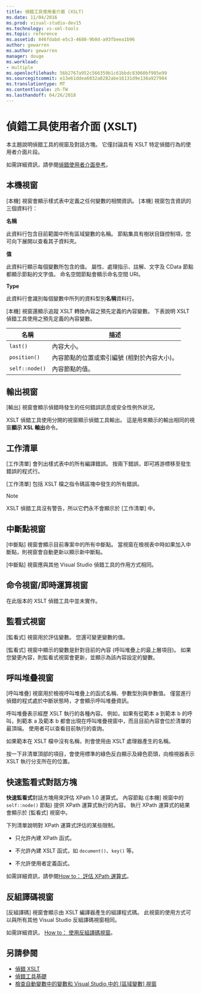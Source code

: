 ```yaml
---
title: 偵錯工具使用者介面 (XSLT)
ms.date: 11/04/2016
ms.prod: visual-studio-dev15
ms.technology: vs-xml-tools
ms.topic: reference
ms.assetid: 846fdabd-e5c3-4688-9b0d-a93fbeea1b96
author: gewarren
ms.author: gewarren
manager: douge
ms.workload:
- multiple
ms.openlocfilehash: 56b2767a952c566359b1c61bbdc83060bf905e99
ms.sourcegitcommit: e13e61ddea6032a8282abe16131d9e136a927984
ms.translationtype: MT
ms.contentlocale: zh-TW
ms.lasthandoff: 04/26/2018
---
```

# <a name="debugger-user-interface-xslt"></a>偵錯工具使用者介面 (XSLT)

本主題說明偵錯工具的視窗及對話方塊。 它僅討論具有 XSLT 特定偵錯行為的使用者介面片段。

如需詳細資訊，請參閱[偵錯使用者介面參考](../debugger/debugging-user-interface-reference.md)。

## <a name="locals-window"></a>本機視窗
 [本機] 視窗會顯示樣式表中定義之任何變數的相關資訊。 [本機] 視窗包含資訊的三個資料行：

 **名稱**

 此資料行包含目前範圍中所有區域變數的名稱。 節點集具有樹狀目錄控制項，您可向下展開以查看其子資料夾。

 **值**

 此資料行顯示每個變數所包含的值。 屬性、處理指示、註解、文字及 CData 節點都顯示節點的文字值。 命名空間節點會顯示命名空間 URI。

 **Type**

 此資料行會識別每個變數中所列的資料型別**名稱**資料行。

 [本機] 視窗還顯示追蹤 XSLT 轉換內容之預先定義的內容變數。 下表說明 XSLT 偵錯工具使用之預先定義的內容變數。

|名稱|描述|
|----------|-----------------|
|`last()`|內容大小。|
|`position()`|內容節點的位置或索引編號 (相對於內容大小)。|
|`self::node()`|內容節點的值。|

## <a name="output-window"></a>輸出視窗
 [輸出] 視窗會顯示偵錯時發生的任何錯誤訊息或安全性例外狀況。

 XSLT 偵錯工具使用分開的視窗顯示偵錯工具輸出。 這是用來顯示的輸出相同的視窗**顯示 XSL 輸出**命令。

## <a name="task-list"></a>工作清單
 [工作清單] 會列出樣式表中的所有編譯錯誤。 按兩下錯誤，即可將游標移至發生錯誤的程式行。

 [工作清單] 包括 XSLT 檔之指令碼區塊中發生的所有錯誤。

> [!NOTE]
> XSLT 偵錯工具沒有警告，所以它們永不會顯示於 [工作清單] 中。

## <a name="breakpoints-window"></a>中斷點視窗
 [中斷點] 視窗會顯示目前專案中的所有中斷點。 當視窗在檢視表中時如果加入中斷點，則視窗會自動更新以顯示新中斷點。

 [中斷點] 視窗應與其他 Visual Studio 偵錯工具的作用方式相同。

## <a name="command-windowimmediate-window"></a>命令視窗/即時運算視窗
 在此版本的 XSLT 偵錯工具中並未實作。

## <a name="watch-window"></a>監看式視窗
 [監看式] 視窗用於評估變數。 您還可變更變數的值。

 [監看式] 視窗中顯示的變數是針對目前的內容 (呼叫堆疊上的最上層項目)。 如果您變更內容，則監看式視窗會更新，並顯示為該內容設定的變數。

## <a name="call-stack-window"></a>呼叫堆疊視窗
 [呼叫堆疊] 視窗用於檢視呼叫堆疊上的函式名稱、參數型別與參數值。 僅當進行偵錯的程式處於中斷狀態時，才會顯示呼叫堆疊資訊。

 呼叫堆疊表示經歷 XSLT 執行的各種內容。 例如，如果有從範本 a 到範本 b 的呼叫，則範本 a 及範本 b 都會出現在呼叫堆疊視窗中，而且目前內容會位於清單的最頂端。 使用者可以查看目前執行的查詢。

 如果範本在 XSLT 檔中沒有名稱，則會使用由 XSLT 處理器產生的名稱。

 按一下非清單頂部的項目，會使用標準的綠色反白顯示及綠色箭頭，向檢視器表示 XSLT 執行分支所在的位置。

## <a name="quickwatch-dialog-box"></a>快速監看式對話方塊
 **快速監看式**對話方塊用來評估 XPath 1.0 運算式。 內容節點 ([本機] 視窗中的 `self::node()` 節點) 提供 XPath 運算式執行的內容。 執行 XPath 運算式的結果會顯示於 [監看式] 視窗中。

 下列清單說明對 XPath 運算式評估的某些限制。

-   只允許內建 XPath 函式。

-   不允許內建 XSLT 函式，如 `document()`、`key()` 等。

-   不允許使用者定義函式。

如需詳細資訊，請參閱[How to： 評估 XPath 運算式](../xml-tools/how-to-evaluate-an-xpath-expression.md)。

## <a name="disassembly-window"></a>反組譯碼視窗
 [反組譯碼] 視窗會顯示由 XSLT 編譯器產生的組譯程式碼。 此視窗的使用方式可以與所有其他 Visual Studio 反組譯碼視窗相同。

 如需詳細資訊， [How to： 使用反組譯碼視窗](../debugger/how-to-use-the-disassembly-window.md)。

## <a name="see-also"></a>另請參閱

- [偵錯 XSLT](../xml-tools/debugging-xslt.md)
- [偵錯工具基礎](../debugger/debugger-basics.md)
- [檢查自動變數中的變數和 Visual Studio 中的 [區域變數] 視窗](../debugger/autos-and-locals-windows.md)